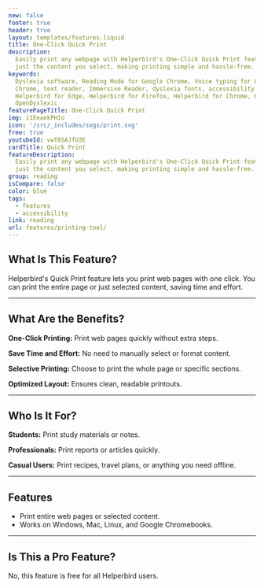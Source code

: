 ```yaml
---
new: false
footer: true
header: true
layout: templates/features.liquid
title: One-Click Quick Print
description:
  Easily print any webpage with Helperbird's One-Click Quick Print feature. Print the whole page or
  just the content you select, making printing simple and hassle-free.
keywords:
  Dyslexia software, Reading Mode for Google Chrome, Voice typing for Chrome, Text to speech for
  Chrome, text reader, Immersive Reader, dyslexia fonts, accessibility software, dyslexia software,
  Helperbird for Edge, Helperbird for Firefox, Helperbird for Chrome, Opendyslexic for Chrome,
  OpenDyslexic
featurePageTitle: One-Click Quick Print
img: i1EeaekPHIo
icon: '/src/_includes/svgs/print.svg'
free: true
youtubeId: vwT8SAJfU3E
cardTitle: Quick Print
featureDescription:
  Easily print any webpage with Helperbird's One-Click Quick Print feature. Print the whole page or
  just the content you select, making printing simple and hassle-free.
group: reading
isCompare: false 
color: blue
tags:
  - features
  - accessibility
link: reading
url: features/printing-tool/
---
```


## What Is This Feature?

Helperbird's Quick Print feature lets you print web pages with one click. You can print the entire page or just selected content, saving time and effort.

---

## What Are the Benefits?


**One-Click Printing:** Print web pages quickly without extra steps.  

**Save Time and Effort:** No need to manually select or format content.  

**Selective Printing:** Choose to print the whole page or specific sections.  

**Optimized Layout:** Ensures clean, readable printouts.

---

## Who Is It For?


**Students:** Print study materials or notes.  

**Professionals:** Print reports or articles quickly.  

**Casual Users:** Print recipes, travel plans, or anything you need offline.

---

## Features

- Print entire web pages or selected content.  
- Works on Windows, Mac, Linux, and Google Chromebooks.  

---

## Is This a Pro Feature?

No, this feature is free for all Helperbird users.
